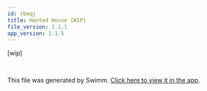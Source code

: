```yaml
---
id: rbmqj
title: Hanted House [WIP]
file_version: 1.1.1
app_version: 1.1.5
---
```


\[wip\]

<br/>

This file was generated by Swimm. [Click here to view it in the app](https://app.swimm.io/repos/Z2l0aHViJTNBJTNBVGhyZWVKU19Qcm9qZWN0JTNBJTNBZGFuaWVsYXBhc3Nvcw==/docs/rbmqj).
